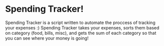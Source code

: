 # Spending Tracker!

Spending Tracker is a script written to automate the proccess of tracking your expenses :) Spending Tracker takes your expenses, sorts them based on category (food, bills, misc), and gets the sum of each category so that you can see where your money is going!



